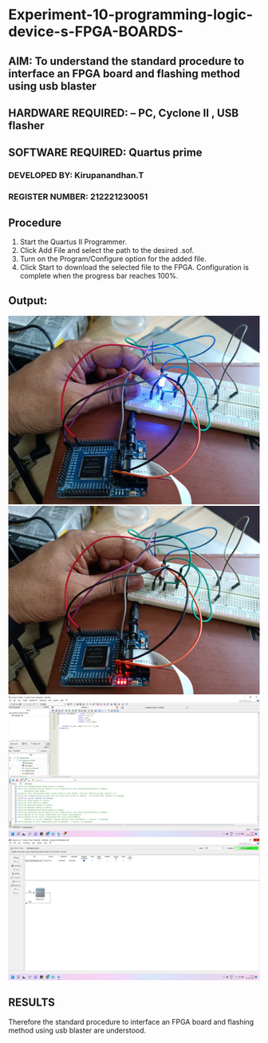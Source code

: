# Experiment-10-programming-logic-device-s-FPGA-BOARDS-
 ## AIM: To understand the standard procedure to interface an FPGA board and flashing method using usb blaster
 ## HARDWARE REQUIRED:  – PC, Cyclone II , USB flasher
## SOFTWARE REQUIRED:   Quartus prime
### DEVELOPED BY: Kirupanandhan.T
### REGISTER NUMBER: 212221230051

## Procedure 
1. Start the Quartus II Programmer.
2. Click Add File and select the path to the desired .sof.
3. Turn on the Program/Configure option for the added file.
4. Click Start to download the selected file to the FPGA. Configuration is complete when the progress bar reaches 100%.
 
## Output:
![op](./1.jpeg)
![op](./2.jpeg)
![op](./3.jpeg)
![op](./4.jpeg)


## RESULTS 
Therefore the standard procedure to interface an FPGA board and flashing method using usb blaster are understood.